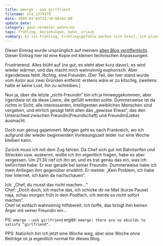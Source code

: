 ```yaml
---
title: emerge --ask girlfriend
filename: old_1374379
date: 2009-04-03T22:59:00+02:00
update_date:
category: ganz_normaler_wahnsinn
tags: frühling, beziehungen, bahn, urlaub
summary: Es ist Frühling, Frühlingsgefühle machen sich breit, ich plane einen Urlaub.
---
```

Dieser Eintrag wurde ursprünglich auf meinem [alten Blog veröffentlicht](https://stu.blogger.de/stories/1374379/). Dieser Eintrag hier ist eine Kopie mit kleinen technischen Anpassungen.

Frustrierend. Alles blüht auf (na gut, es steht aber kurz davor), es wird wieder wärmer, und das macht mich wahnsinnig euphorisch. Aber irgendetwas fehlt. Richtig, eine Freundin. [Der Teil, der hier stand wurde vom Autor aus zwei Gründen entfernt: erstens wäre er zu kitschig, zweitens hatte er keine Lust, ihn zu schreiben.]

Nun ja, über die letzte „nicht-Freundin“ bin ich ja hinweggekommen, aber irgendwie ist da diese Leere, die gefüllt werden sollte. Dummerweise ist da nichts in Sicht, alle interessanten, intelligenten weiblichen Menschen sind vergeben, und ehrlich gesagt fehlt allen das „gewisse Etwas“, das den Unterschied zwischen Freundin(Freundschaft) und Freundin(Liebe) ausmacht.

Doch nun genug gejammert. Morgen geht es nach Frankreich, wo ich aufgrund der wieder beginnenden Vorlesungszeit leider nur eine Woche bleiben kann.

Zurück muss ich mit dem Zug fahren. Da Chef sich gut mit Bahntarifen und Strecken usw. auskennt, wollte ich ihn eigentlich fragen, habe es aber vergessen.
Um 21:30 rief ich ihn an, und es trat genau das ein, was ich befürchtet habe: Er war gerade bei seiner Freundin. Dummerweise habe ich mein Anliegen ihm gegenüber erwähnt. Er meinte: „Kein Problem, ich habe hier Internet, ich kann da nachschauen“.

Ich: „Chef, du musst das nicht machen…“\
Chef: „Doch doch, ich mache das, ich schicke dir ne Mail (kurze Pause) naja, schau morgen früh in dein Postfach, ich werde es nicht sofort machen“.\
Chef ist einfach wahnsinnig hilfsbereit. Ich hoffe, das bringt ihm keinen Ärger mit seiner Freundin ein…

PS: `emerge --ask girlfriend` ergibt: `emerge: there are no ebuilds to satisfy "girlfriend".`

PPS: Natürlich bin ich jetzt eine Woche weg, aber eine Woche ohne Beiträge ist ja eigentlich normal für dieses Blog.
